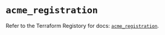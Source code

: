 # `acme_registration`

Refer to the Terraform Registory for docs: [`acme_registration`](https://registry.terraform.io/providers/vancluever/acme/2.19.0/docs/resources/registration).
